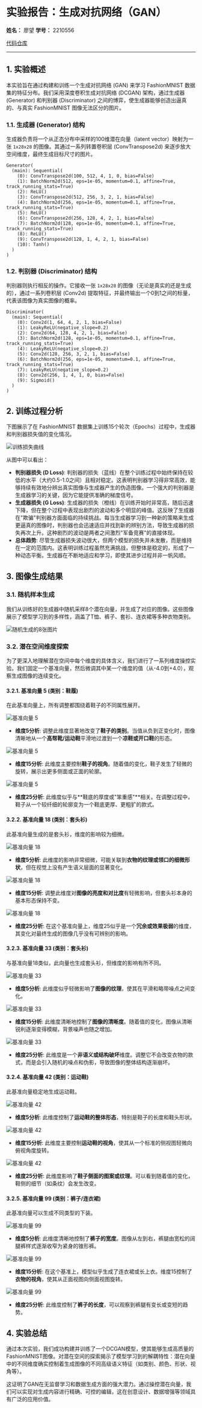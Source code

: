 # 实验报告：生成对抗网络（GAN）

**姓名：** 廖望
**学号：** 2210556

[代码仓库](https://github.com/aokimi0/DL)

---

## 1. 实验概述

本实验旨在通过构建和训练一个生成对抗网络 (GAN) 来学习 FashionMNIST 数据集的特征分布。我们采用深度卷积生成对抗网络 (DCGAN) 架构，通过生成器 (Generator) 和判别器 (Discriminator) 之间的博弈，使生成器能够创造出逼真的、与真实 FashionMNIST 图像无法区分的图片。

### 1.1. 生成器 (Generator) 结构

生成器负责将一个从正态分布中采样的100维潜在向量（latent vector）映射为一张 `1x28x28` 的图像。其通过一系列转置卷积层 (ConvTranspose2d) 来逐步放大空间维度，最终生成目标尺寸的图片。

```
Generator(
  (main): Sequential(
    (0): ConvTranspose2d(100, 512, 4, 1, 0, bias=False)
    (1): BatchNorm2d(512, eps=1e-05, momentum=0.1, affine=True, track_running_stats=True)
    (2): ReLU()
    (3): ConvTranspose2d(512, 256, 3, 2, 1, bias=False)
    (4): BatchNorm2d(256, eps=1e-05, momentum=0.1, affine=True, track_running_stats=True)
    (5): ReLU()
    (6): ConvTranspose2d(256, 128, 4, 2, 1, bias=False)
    (7): BatchNorm2d(128, eps=1e-05, momentum=0.1, affine=True, track_running_stats=True)
    (8): ReLU()
    (9): ConvTranspose2d(128, 1, 4, 2, 1, bias=False)
    (10): Tanh()
  )
)
```

### 1.2. 判别器 (Discriminator) 结构

判别器则执行相反的操作。它接收一张 `1x28x28` 的图像（无论是真实的还是生成的），通过一系列卷积层 (Conv2d) 提取特征，并最终输出一个0到1之间的标量，代表该图像为真实图像的概率。

```
Discriminator(
  (main): Sequential(
    (0): Conv2d(1, 64, 4, 2, 1, bias=False)
    (1): LeakyReLU(negative_slope=0.2)
    (2): Conv2d(64, 128, 4, 2, 1, bias=False)
    (3): BatchNorm2d(128, eps=1e-05, momentum=0.1, affine=True, track_running_stats=True)
    (4): LeakyReLU(negative_slope=0.2)
    (5): Conv2d(128, 256, 3, 2, 1, bias=False)
    (6): BatchNorm2d(256, eps=1e-05, momentum=0.1, affine=True, track_running_stats=True)
    (7): LeakyReLU(negative_slope=0.2)
    (8): Conv2d(256, 1, 4, 1, 0, bias=False)
    (9): Sigmoid()
  )
)
```

## 2. 训练过程分析

下图展示了在 FashionMNIST 数据集上训练15个轮次（Epochs）过程中，生成器和判别器损失值的变化情况。

![训练损失曲线](../fig/gan/gan_dcgan_fashion_mnist/loss_curve.png)

从图中可以看出：
- **判别器损失 (D Loss)**: 判别器的损失（蓝线）在整个训练过程中始终保持在较低的水平（大约0.5-1.0之间）且相对稳定。这表明判别器学习得非常高效，能够持续有效地分辨出真实图像与生成器产生的伪造图像。一个强大的判别器是生成器学习的关键，因为它能提供准确的梯度信号。
- **生成器损失 (G Loss)**: 生成器的损失（橙线）在训练开始时非常高，随后迅速下降，但在整个过程中表现出剧烈的波动和多个明显的峰值。这反映了生成器在"欺骗"判别器方面面临的持续挑战。每当生成器学习到一种新的策略来生成更逼真的图像时，判别器也会迅速适应并找到新的辨别方法，导致生成器的损失再次上升。这种剧烈的波动是两者之间激烈"军备竞赛"的直接体现。
- **总体趋势**: 尽管生成器损失波动很大，但两个模型的损失并未发散，而是维持在一定的范围内。这表明训练过程虽然充满挑战，但整体是稳定的，形成了一种动态平衡。生成器在不断地适应和学习，即使其进步过程并非一帆风顺。

## 3. 图像生成结果

### 3.1. 随机样本生成

我们从训练好的生成器中随机采样8个潜在向量，并生成了对应的图像。这些图像展示了模型学习到的多样性，涵盖了T恤、裤子、套衫、连衣裙等多种衣物类别。

![随机生成的8张图片](../fig/gan/gan_dcgan_fashion_mnist/random_generation.png)

### 3.2. 潜在空间维度探索

为了更深入地理解潜在空间中每个维度的具体含义，我们进行了一系列维度操控实验。我们固定一个基准向量，然后微调其中某一个维度的值（从-4.0到+4.0），观察生成图像的连续变化。

#### 3.2.1. 基准向量 5 (类别：鞋履)
在此基准向量上，所有调整都围绕着鞋子的不同属性展开。

![基准向量 5](../fig/gan/gan_dcgan_fashion_mnist/manipulation_vec5_dim5.png)
*   **维度5分析**: 调整此维度显著地改变了**鞋子的类别**。当值从负到正变化时，图像清晰地从一个**高帮靴/运动鞋**平滑地过渡到一个**凉鞋或开口鞋**的形态。

![基准向量 5](../fig/gan/gan_dcgan_fashion_mnist/manipulation_vec5_dim15.png)
*   **维度15分析**: 此维度主要控制**鞋子的视角**。随着值的变化，鞋子发生了轻微的旋转，展示出更多侧面或正面的轮廓。

![基准向量 5](../fig/gan/gan_dcgan_fashion_mnist/manipulation_vec5_dim25.png)
*   **维度25分析**: 此维度似乎与**鞋底的厚度或"笨重感"**相关。在调整过程中，鞋子从一个较纤细的轮廓变为一个鞋底更厚、更粗犷的款式。

#### 3.2.2. 基准向量 18 (类别：套头衫)
此基准向量生成的是套头衫，维度的影响较为细微。

![基准向量 18](../fig/gan/gan_dcgan_fashion_mnist/manipulation_vec18_dim5.png)
*   **维度5分析**: 此维度的影响非常细微，可能关联到**衣物的纹理或领口的细微形状**，但在视觉上没有产生语义层面的显著变化。

![基准向量 18](../fig/gan/gan_dcgan_fashion_mnist/manipulation_vec18_dim15.png)
*   **维度15分析**: 调整此维度对**图像的亮度和对比度**有轻微影响，但套头衫本身的基本形态保持不变。

![基准向量 18](../fig/gan/gan_dcgan_fashion_mnist/manipulation_vec18_dim25.png)
*   **维度25分析**: 在这个基准向量上，维度25似乎是一个**冗余或效果极弱**的维度，其变化对最终生成的图像几乎没有可辨别的影响。

#### 3.2.3. 基准向量 33 (类别：套头衫)
与基准向量18类似，此向量也生成套头衫，但维度的影响有所不同。

![基准向量 33](../fig/gan/gan_dcgan_fashion_mnist/manipulation_vec33_dim5.png)
*   **维度5分析**: 此维度似乎轻微影响了**图像的纹理**，使其在平滑和略带噪点之间变化。

![基准向量 33](../fig/gan/gan_dcgan_fashion_mnist/manipulation_vec33_dim15.png)
*   **维度15分析**: 此维度清晰地控制了**图像的清晰度**。随着值的变化，图像从清晰锐利逐渐变得模糊，背景噪声也随之增加。

![基准向量 33](../fig/gan/gan_dcgan_fashion_mnist/manipulation_vec33_dim25.png)
*   **维度25分析**: 此维度是一个**非语义或结构破坏**维度。调整它不会改变衣物的款式，而是会引入随机的噪点和伪影，导致图像的整体结构逐渐崩坏。

#### 3.2.4. 基准向量 42 (类别：运动鞋)
此基准向量稳定地生成运动鞋。

![基准向量 42](../fig/gan/gan_dcgan_fashion_mnist/manipulation_vec42_dim5.png)
*   **维度5分析**: 此维度控制了**运动鞋的整体形态**，特别是鞋子的长度和鞋头形状。

![基准向量 42](../fig/gan/gan_dcgan_fashion_mnist/manipulation_vec42_dim15.png)
*   **维度15分析**: 此维度主要控制**运动鞋的视角**，使其从一个标准的侧视图轻微向俯视角度旋转。

![基准向量 42](../fig/gan/gan_dcgan_fashion_mnist/manipulation_vec42_dim25.png)
*   **维度25分析**: 此维度影响了**鞋子侧面的图案或纹理**。可以看到随着值的变化，鞋侧的细节（如条纹）会发生改变。

#### 3.2.5. 基准向量 99 (类别：裤子/连衣裙)
此基准向量可以生成不同类型的下装。

![基准向量 99](../fig/gan/gan_dcgan_fashion_mnist/manipulation_vec99_dim5.png)
*   **维度5分析**: 此维度清晰地控制了**裤子的宽度**。图像从左到右，裤腿由宽松的阔腿裤样式逐渐收窄为紧身的锥形裤。

![基准向量 99](../fig/gan/gan_dcgan_fashion_mnist/manipulation_vec99_dim15.png)
*   **维度15分析**: 在这个基准上，模型似乎生成了连衣裙或长上衣。维度15控制了**衣物的视角**，使其从正面视图向侧面视图旋转。

![基准向量 99](../fig/gan/gan_dcgan_fashion_mnist/manipulation_vec99_dim25.png)
*   **维度25分析**: 此维度控制了**裤子的长度**，可以观察到裤腿有变长或变短的趋势。

## 4. 实验总结

通过本次实验，我们成功构建并训练了一个DCGAN模型，使其能够生成高质量的FashionMNIST图像。对潜在空间的探索揭示了模型学习到的解耦特性：潜在向量中的不同维度确实控制着生成图像的不同高级语义特征（如类别、颜色、形状、视角等）。

这证明了GAN在无监督学习和数据生成方面的强大潜力。通过操控潜在向量，我们可以实现对生成内容进行精确、可控的编辑，这在创意设计、数据增强等领域具有广泛的应用价值。

